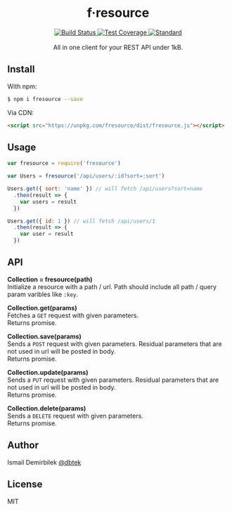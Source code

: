 <div align="center">
  <h1>f·resource</h1>
  <!-- Build Status -->
  <a href="https://travis-ci.org/dbtek/fresource">
    <img src="https://img.shields.io/travis/dbtek/fresource/master.svg?style=flat-square"
      alt="Build Status" />
  </a>
  <!-- Test Coverage -->
  <a href="https://codecov.io/github/dbtek/fresource">
    <img src="https://img.shields.io/codecov/c/github/dbtek/fresource/master.svg?style=flat-square"
      alt="Test Coverage" />
  </a>
  <!-- Standard -->
  <a href="https://standardjs.com">
    <img src="https://img.shields.io/badge/code%20style-standard-brightgreen.svg?style=flat-square"
      alt="Standard" />
  </a>
</div>
<br/>
<div align="center">
  All in one client for your REST API under 1kB. 
</div>

## Install
With npm:
```bash
$ npm i fresource --save
```

Via CDN:
```html
<script src="https://unpkg.com/fresource/dist/fresource.js"></script>
```

## Usage
```js
var fresource = require('fresource')

var Users = fresource('/api/users/:id?sort=:sort')

Users.get({ sort: 'name' }) // will fetch /api/users?sort=name
  .then(result => {
    var users = result
  })

Users.get({ id: 1 }) // will fetch /api/users/1
  .then(result => {
    var user = result
  })
```

## API

**Collection = fresource(path)**  
Initialize a resource with a path / url. Path should include all path / query param varibles like `:key`.

**Collection.get(params)**  
Fetches a `GET` request with given parameters.  
Returns promise.

**Collection.save(params)**  
Sends a `POST` request with given parameters. Residual parameters that are not used in url will be posted in body.  
Returns promise.

**Collection.update(params)**  
Sends a `PUT` request with given parameters. Residual parameters that are not used in url will be posted in body.  
Returns promise.

**Collection.delete(params)**  
Sends a `DELETE` request with given parameters.  
Returns promise.

## Author
Ismail Demirbilek [@dbtek](https://twitter.com/dbtek)

## License
MIT
